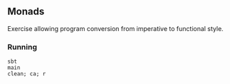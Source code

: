 ## Monads
Exercise allowing program conversion from imperative to functional style. 

### Running

```
sbt
main
clean; ca; r
```
